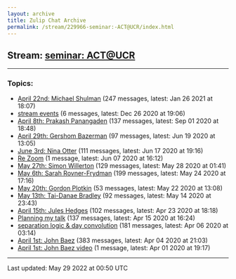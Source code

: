 ```yaml
---
layout: archive
title: Zulip Chat Archive
permalink: /stream/229966-seminar:-ACT@UCR/index.html
---
```


## Stream: [seminar: ACT@UCR](https://mattecapu.github.io/ct-zulip-archive/stream/229966-seminar:-ACT@UCR/index.html)
---

### Topics:

* [April 22nd: Michael Shulman](topic/topic_April.2022nd.3A.20Michael.20Shulman.html) (247 messages, latest: Jan 26 2021 at 18:07)
* [stream events](topic/topic_stream.20events.html) (6 messages, latest: Dec 26 2020 at 19:06)
* [April 8th: Prakash Panangaden](topic/topic_April.208th.3A.20Prakash.20Panangaden.html) (137 messages, latest: Sep 01 2020 at 18:48)
* [April 29th: Gershom Bazerman](topic/topic_April.2029th.3A.20Gershom.20Bazerman.html) (97 messages, latest: Jun 19 2020 at 13:05)
* [June 3rd: Nina Otter](topic/topic_June.203rd.3A.20Nina.20Otter.html) (111 messages, latest: Jun 17 2020 at 19:16)
* [Re Zoom](topic/topic_Re.20Zoom.html) (1 message, latest: Jun 07 2020 at 16:12)
* [May 27th: Simon Willerton](topic/topic_May.2027th.3A.20Simon.20Willerton.html) (129 messages, latest: May 28 2020 at 01:41)
* [May 6th: Sarah Rovner-Frydman](topic/topic_May.206th.3A.20Sarah.20Rovner-Frydman.html) (199 messages, latest: May 24 2020 at 17:16)
* [May 20th: Gordon Plotkin](topic/topic_May.2020th.3A.20Gordon.20Plotkin.html) (53 messages, latest: May 22 2020 at 13:08)
* [May 13th: Tai-Danae Bradley](topic/topic_May.2013th.3A.20Tai-Danae.20Bradley.html) (92 messages, latest: May 14 2020 at 23:43)
* [April 15th: Jules Hedges](topic/topic_April.2015th.3A.20Jules.20Hedges.html) (102 messages, latest: Apr 23 2020 at 18:18)
* [Planning my talk](topic/topic_Planning.20my.20talk.html) (137 messages, latest: Apr 15 2020 at 16:24)
* [separation logic & day convolution](topic/topic_separation.20logic.20.26.20day.20convolution.html) (181 messages, latest: Apr 06 2020 at 03:14)
* [April 1st: John Baez](topic/topic_April.201st.3A.20John.20Baez.html) (383 messages, latest: Apr 04 2020 at 21:03)
* [April 1st: John Baez video](topic/topic_April.201st.3A.20John.20Baez.20video.html) (1 message, latest: Apr 01 2020 at 19:17)

<hr><p>Last updated: May 29 2022 at 00:50 UTC</p>